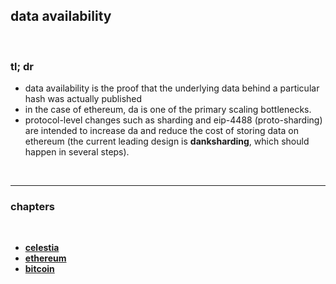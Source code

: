 ## data availability

<br>

### tl; dr

* data availability is the proof that the underlying data behind a particular hash was actually published 
* in the case of ethereum, da is one of the primary scaling bottlenecks. 
* protocol-level changes such as sharding and eip-4488 (proto-sharding) are intended to increase da and reduce the cost of storing data on ethereum (the current leading design is **danksharding**, which should happen in several steps).

<br>

---

### chapters

<br>

* **[celestia](celestia)**
* **[ethereum](ethereum)**
* **[bitcoin](bitcoin)**

